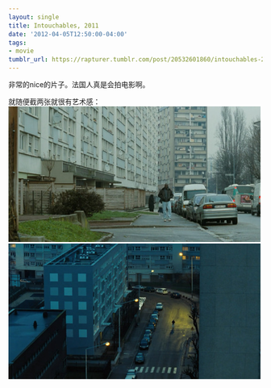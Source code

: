 ```yaml
---
layout: single
title: Intouchables, 2011
date: '2012-04-05T12:50:00-04:00'
tags:
- movie
tumblr_url: https://rapturer.tumblr.com/post/20532601860/intouchables-2011
---
```

非常的nice的片子。法国人真是会拍电影啊。

就随便截两张就很有艺术感： ![](/assets/img/tumblr_m2kzm5yybo1r0cnr9.jpg) ![](/assets/img/tumblr_m2kzmhv73f1r0cnr9.jpg)

